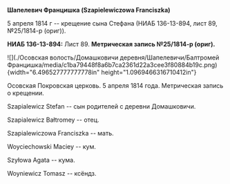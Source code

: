 **Шапелевич Францишка (Szapielewiczowa Franciszka)**

5 апреля 1814 г -- крещение сына Стефана (НИАБ 136-13-894, лист 89,
№25/1814-р (ориг)).

**НИАБ 136-13-894:** Лист 89. **Метрическая запись №25/1814-р (ориг).**

![](./Осовская волость/Домашковичи деревня/Шапелевичи/Балтромей Францишка/media/c1ba79448f8a6b7ca2361d22a3cee3f80884b19c.png){width="6.496527777777778in"
height="1.0969466316710412in"}

Осовская Покровская церковь. 5 апреля 1814 года. Метрическая запись о
крещении.

Szapialewicz Stefan -- сын родителей с деревни Домашковичи.

Szapialewicz Bałtromey -- отец.

Szapialewiczowa Franciszka -- мать.

Woyciechowski Maciey -- кум.

Szyłowa Agata -- кума.

Woyniewicz Tomasz -- ксёндз.
